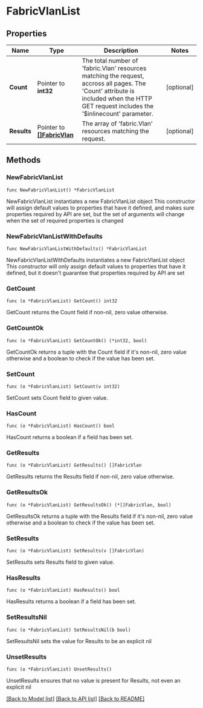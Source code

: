 # FabricVlanList

## Properties

Name | Type | Description | Notes
------------ | ------------- | ------------- | -------------
**Count** | Pointer to **int32** | The total number of &#39;fabric.Vlan&#39; resources matching the request, accross all pages. The &#39;Count&#39; attribute is included when the HTTP GET request includes the &#39;$inlinecount&#39; parameter. | [optional] 
**Results** | Pointer to [**[]FabricVlan**](fabric.Vlan.md) | The array of &#39;fabric.Vlan&#39; resources matching the request. | [optional] 

## Methods

### NewFabricVlanList

`func NewFabricVlanList() *FabricVlanList`

NewFabricVlanList instantiates a new FabricVlanList object
This constructor will assign default values to properties that have it defined,
and makes sure properties required by API are set, but the set of arguments
will change when the set of required properties is changed

### NewFabricVlanListWithDefaults

`func NewFabricVlanListWithDefaults() *FabricVlanList`

NewFabricVlanListWithDefaults instantiates a new FabricVlanList object
This constructor will only assign default values to properties that have it defined,
but it doesn't guarantee that properties required by API are set

### GetCount

`func (o *FabricVlanList) GetCount() int32`

GetCount returns the Count field if non-nil, zero value otherwise.

### GetCountOk

`func (o *FabricVlanList) GetCountOk() (*int32, bool)`

GetCountOk returns a tuple with the Count field if it's non-nil, zero value otherwise
and a boolean to check if the value has been set.

### SetCount

`func (o *FabricVlanList) SetCount(v int32)`

SetCount sets Count field to given value.

### HasCount

`func (o *FabricVlanList) HasCount() bool`

HasCount returns a boolean if a field has been set.

### GetResults

`func (o *FabricVlanList) GetResults() []FabricVlan`

GetResults returns the Results field if non-nil, zero value otherwise.

### GetResultsOk

`func (o *FabricVlanList) GetResultsOk() (*[]FabricVlan, bool)`

GetResultsOk returns a tuple with the Results field if it's non-nil, zero value otherwise
and a boolean to check if the value has been set.

### SetResults

`func (o *FabricVlanList) SetResults(v []FabricVlan)`

SetResults sets Results field to given value.

### HasResults

`func (o *FabricVlanList) HasResults() bool`

HasResults returns a boolean if a field has been set.

### SetResultsNil

`func (o *FabricVlanList) SetResultsNil(b bool)`

 SetResultsNil sets the value for Results to be an explicit nil

### UnsetResults
`func (o *FabricVlanList) UnsetResults()`

UnsetResults ensures that no value is present for Results, not even an explicit nil

[[Back to Model list]](../README.md#documentation-for-models) [[Back to API list]](../README.md#documentation-for-api-endpoints) [[Back to README]](../README.md)


